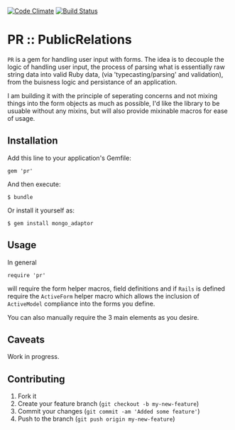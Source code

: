 [![Code Climate](https://codeclimate.com/github/JonRowe/pr.png)](https://codeclimate.com/github/JonRowe/pr)
[![Build Status](https://secure.travis-ci.org/JonRowe/pr.png)](http://travis-ci.org/JonRowe/pr)

PR  :: PublicRelations
======================

`PR` is a gem for handling user input with forms. The idea is to decouple
the logic of handling user input, the process of parsing what is
essentially raw string data into valid Ruby data, (via 'typecasting/parsing' 
and validation), from the buisness logic and persistance of an application.

I am building it with the principle of seperating concerns and not mixing
things into the form objects as much as possible, I'd like the library to
be usuable without any mixins, but will also provide mixinable macros for
ease of usage.

## Installation

Add this line to your application's Gemfile:

    gem 'pr'

And then execute:

    $ bundle

Or install it yourself as:

    $ gem install mongo_adaptor

## Usage

In general

    require 'pr'

will require the form helper macros, field definitions and if `Rails` is
defined require the `ActiveForm` helper macro which allows the inclusion
of `ActiveModel` compliance into the forms you define.

You can also manually require the 3 main elements as you desire.

## Caveats

Work in progress.

## Contributing

1. Fork it
2. Create your feature branch (`git checkout -b my-new-feature`)
3. Commit your changes (`git commit -am 'Added some feature'`)
4. Push to the branch (`git push origin my-new-feature`)
